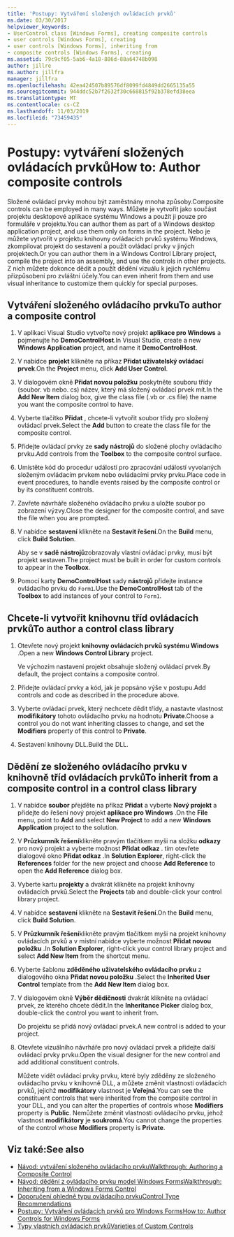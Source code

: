 ```yaml
---
title: 'Postupy: Vytváření složených ovládacích prvků'
ms.date: 03/30/2017
helpviewer_keywords:
- UserControl class [Windows Forms], creating composite controls
- user controls [Windows Forms], creating
- user controls [Windows Forms], inheriting from
- composite controls [Windows Forms], creating
ms.assetid: 79c9cf05-5ab6-4a18-886d-88a64748b098
author: jillre
ms.author: jillfra
manager: jillfra
ms.openlocfilehash: 42ea424507b89576df8099fd4849dd2665135a55
ms.sourcegitcommit: 944ddc52b7f2632f30c668815f92b378efd38eea
ms.translationtype: MT
ms.contentlocale: cs-CZ
ms.lasthandoff: 11/03/2019
ms.locfileid: "73459435"
---
```

# <a name="how-to-author-composite-controls"></a><span data-ttu-id="e831d-102">Postupy: vytváření složených ovládacích prvků</span><span class="sxs-lookup"><span data-stu-id="e831d-102">How to: Author composite controls</span></span>

<span data-ttu-id="e831d-103">Složené ovládací prvky mohou být zaměstnány mnoha způsoby.</span><span class="sxs-lookup"><span data-stu-id="e831d-103">Composite controls can be employed in many ways.</span></span> <span data-ttu-id="e831d-104">Můžete je vytvořit jako součást projektu desktopové aplikace systému Windows a použít ji pouze pro formuláře v projektu.</span><span class="sxs-lookup"><span data-stu-id="e831d-104">You can author them as part of a Windows desktop application project, and use them only on forms in the project.</span></span> <span data-ttu-id="e831d-105">Nebo je můžete vytvořit v projektu knihovny ovládacích prvků systému Windows, zkompilovat projekt do sestavení a použít ovládací prvky v jiných projektech.</span><span class="sxs-lookup"><span data-stu-id="e831d-105">Or you can author them in a Windows Control Library project, compile the project into an assembly, and use the controls in other projects.</span></span> <span data-ttu-id="e831d-106">Z nich můžete dokonce dědit a použít dědění vizuálu k jejich rychlému přizpůsobení pro zvláštní účely.</span><span class="sxs-lookup"><span data-stu-id="e831d-106">You can even inherit from them and use visual inheritance to customize them quickly for special purposes.</span></span>

## <a name="to-author-a-composite-control"></a><span data-ttu-id="e831d-107">Vytváření složeného ovládacího prvku</span><span class="sxs-lookup"><span data-stu-id="e831d-107">To author a composite control</span></span>

1. <span data-ttu-id="e831d-108">V aplikaci Visual Studio vytvořte nový projekt **aplikace pro Windows** a pojmenujte ho **DemoControlHost**.</span><span class="sxs-lookup"><span data-stu-id="e831d-108">In Visual Studio, create a new **Windows Application** project, and name it **DemoControlHost**.</span></span>

2. <span data-ttu-id="e831d-109">V nabídce **projekt** klikněte na příkaz **Přidat uživatelský ovládací prvek**.</span><span class="sxs-lookup"><span data-stu-id="e831d-109">On the **Project** menu, click **Add User Control**.</span></span>

3. <span data-ttu-id="e831d-110">V dialogovém okně **Přidat novou položku** poskytněte souboru třídy (soubor. vb nebo. cs) název, který má složený ovládací prvek mít.</span><span class="sxs-lookup"><span data-stu-id="e831d-110">In the **Add New Item** dialog box, give the class file (.vb or .cs file) the name you want the composite control to have.</span></span>

4. <span data-ttu-id="e831d-111">Vyberte tlačítko **Přidat** , chcete-li vytvořit soubor třídy pro složený ovládací prvek.</span><span class="sxs-lookup"><span data-stu-id="e831d-111">Select the **Add** button to create the class file for the composite control.</span></span>

5. <span data-ttu-id="e831d-112">Přidejte ovládací prvky ze **sady nástrojů** do složené plochy ovládacího prvku.</span><span class="sxs-lookup"><span data-stu-id="e831d-112">Add controls from the **Toolbox** to the composite control surface.</span></span>

6. <span data-ttu-id="e831d-113">Umístěte kód do procedur událostí pro zpracování událostí vyvolaných složeným ovládacím prvkem nebo ovládacími prvky prvku.</span><span class="sxs-lookup"><span data-stu-id="e831d-113">Place code in event procedures, to handle events raised by the composite control or by its constituent controls.</span></span>

7. <span data-ttu-id="e831d-114">Zavřete návrháře složeného ovládacího prvku a uložte soubor po zobrazení výzvy.</span><span class="sxs-lookup"><span data-stu-id="e831d-114">Close the designer for the composite control, and save the file when you are prompted.</span></span>

8. <span data-ttu-id="e831d-115">V nabídce **sestavení** klikněte na **Sestavit řešení**.</span><span class="sxs-lookup"><span data-stu-id="e831d-115">On the **Build** menu, click **Build Solution**.</span></span>

     <span data-ttu-id="e831d-116">Aby se v **sadě nástrojů**zobrazovaly vlastní ovládací prvky, musí být projekt sestaven.</span><span class="sxs-lookup"><span data-stu-id="e831d-116">The project must be built in order for custom controls to appear in the **Toolbox**.</span></span>

9. <span data-ttu-id="e831d-117">Pomocí karty **DemoControlHost** sady **nástrojů** přidejte instance ovládacího prvku do `Form1`.</span><span class="sxs-lookup"><span data-stu-id="e831d-117">Use the **DemoControlHost** tab of the **Toolbox** to add instances of your control to `Form1`.</span></span>

## <a name="to-author-a-control-class-library"></a><span data-ttu-id="e831d-118">Chcete-li vytvořit knihovnu tříd ovládacích prvků</span><span class="sxs-lookup"><span data-stu-id="e831d-118">To author a control class library</span></span>

1. <span data-ttu-id="e831d-119">Otevřete nový projekt **knihovny ovládacích prvků systému Windows** .</span><span class="sxs-lookup"><span data-stu-id="e831d-119">Open a new **Windows Control Library** project.</span></span>

     <span data-ttu-id="e831d-120">Ve výchozím nastavení projekt obsahuje složený ovládací prvek.</span><span class="sxs-lookup"><span data-stu-id="e831d-120">By default, the project contains a composite control.</span></span>

2. <span data-ttu-id="e831d-121">Přidejte ovládací prvky a kód, jak je popsáno výše v postupu.</span><span class="sxs-lookup"><span data-stu-id="e831d-121">Add controls and code as described in the procedure above.</span></span>

3. <span data-ttu-id="e831d-122">Vyberte ovládací prvek, který nechcete dědit třídy, a nastavte vlastnost **modifikátory** tohoto ovládacího prvku na hodnotu **Private**.</span><span class="sxs-lookup"><span data-stu-id="e831d-122">Choose a control you do not want inheriting classes to change, and set the **Modifiers** property of this control to **Private**.</span></span>

4. <span data-ttu-id="e831d-123">Sestavení knihovny DLL.</span><span class="sxs-lookup"><span data-stu-id="e831d-123">Build the DLL.</span></span>

## <a name="to-inherit-from-a-composite-control-in-a-control-class-library"></a><span data-ttu-id="e831d-124">Dědění ze složeného ovládacího prvku v knihovně tříd ovládacích prvků</span><span class="sxs-lookup"><span data-stu-id="e831d-124">To inherit from a composite control in a control class library</span></span>

1. <span data-ttu-id="e831d-125">V nabídce **soubor** přejděte na příkaz **Přidat** a vyberte **Nový projekt** a přidejte do řešení nový projekt **aplikace pro Windows** .</span><span class="sxs-lookup"><span data-stu-id="e831d-125">On the **File** menu, point to **Add** and select **New Project** to add a new **Windows Application** project to the solution.</span></span>

2. <span data-ttu-id="e831d-126">V **Průzkumník řešení**klikněte pravým tlačítkem myši na složku **odkazy** pro nový projekt a vyberte možnost **Přidat odkaz** . tím otevřete dialogové okno **Přidat odkaz** .</span><span class="sxs-lookup"><span data-stu-id="e831d-126">In **Solution Explorer**, right-click the **References** folder for the new project and choose **Add Reference** to open the **Add Reference** dialog box.</span></span>

3. <span data-ttu-id="e831d-127">Vyberte kartu **projekty** a dvakrát klikněte na projekt knihovny ovládacích prvků.</span><span class="sxs-lookup"><span data-stu-id="e831d-127">Select the **Projects** tab and double-click your control library project.</span></span>

4. <span data-ttu-id="e831d-128">V nabídce **sestavení** klikněte na **Sestavit řešení**.</span><span class="sxs-lookup"><span data-stu-id="e831d-128">On the **Build** menu, click **Build Solution**.</span></span>

5. <span data-ttu-id="e831d-129">V **Průzkumník řešení**klikněte pravým tlačítkem myši na projekt knihovny ovládacích prvků a v místní nabídce vyberte možnost **Přidat novou položku** .</span><span class="sxs-lookup"><span data-stu-id="e831d-129">In **Solution Explorer**, right-click your control library project and select **Add New Item** from the shortcut menu.</span></span>

6. <span data-ttu-id="e831d-130">Vyberte šablonu **zděděného uživatelského ovládacího prvku** z dialogového okna **Přidat novou položku** .</span><span class="sxs-lookup"><span data-stu-id="e831d-130">Select the **Inherited User Control** template from the **Add New Item** dialog box.</span></span>

7. <span data-ttu-id="e831d-131">V dialogovém okně **Výběr dědičnosti** dvakrát klikněte na ovládací prvek, ze kterého chcete dědit.</span><span class="sxs-lookup"><span data-stu-id="e831d-131">In the **Inheritance Picker** dialog box, double-click the control you want to inherit from.</span></span>

     <span data-ttu-id="e831d-132">Do projektu se přidá nový ovládací prvek.</span><span class="sxs-lookup"><span data-stu-id="e831d-132">A new control is added to your project.</span></span>

8. <span data-ttu-id="e831d-133">Otevřete vizuálního návrháře pro nový ovládací prvek a přidejte další ovládací prvky prvku.</span><span class="sxs-lookup"><span data-stu-id="e831d-133">Open the visual designer for the new control and add additional constituent controls.</span></span>

     <span data-ttu-id="e831d-134">Můžete vidět ovládací prvky prvku, které byly zděděny ze složeného ovládacího prvku v knihovně DLL, a můžete změnit vlastnosti ovládacích prvků, jejichž **modifikátory** vlastnost je **Veřejná**.</span><span class="sxs-lookup"><span data-stu-id="e831d-134">You can see the constituent controls that were inherited from the composite control in your DLL, and you can alter the properties of controls whose **Modifiers** property is **Public**.</span></span> <span data-ttu-id="e831d-135">Nemůžete změnit vlastnosti ovládacího prvku, jehož vlastnost **modifikátory** je **soukromá**.</span><span class="sxs-lookup"><span data-stu-id="e831d-135">You cannot change the properties of the control whose **Modifiers** property is **Private**.</span></span>

## <a name="see-also"></a><span data-ttu-id="e831d-136">Viz také:</span><span class="sxs-lookup"><span data-stu-id="e831d-136">See also</span></span>

- [<span data-ttu-id="e831d-137">Návod: vytváření složeného ovládacího prvku</span><span class="sxs-lookup"><span data-stu-id="e831d-137">Walkthrough: Authoring a Composite Control</span></span>](walkthrough-authoring-a-composite-control-with-visual-csharp.md)
- [<span data-ttu-id="e831d-138">Návod: dědění z ovládacího prvku model Windows Forms</span><span class="sxs-lookup"><span data-stu-id="e831d-138">Walkthrough: Inheriting from a Windows Forms Control</span></span>](walkthrough-inheriting-from-a-windows-forms-control-with-visual-csharp.md)
- [<span data-ttu-id="e831d-139">Doporučení ohledně typu ovládacího prvku</span><span class="sxs-lookup"><span data-stu-id="e831d-139">Control Type Recommendations</span></span>](control-type-recommendations.md)
- [<span data-ttu-id="e831d-140">Postupy: Vytváření ovládacích prvků pro Windows Forms</span><span class="sxs-lookup"><span data-stu-id="e831d-140">How to: Author Controls for Windows Forms</span></span>](how-to-author-controls-for-windows-forms.md)
- [<span data-ttu-id="e831d-141">Typy vlastních ovládacích prvků</span><span class="sxs-lookup"><span data-stu-id="e831d-141">Varieties of Custom Controls</span></span>](varieties-of-custom-controls.md)
